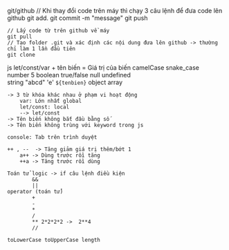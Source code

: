 git/github 
    // Khi thay đổi code trên máy thì chạy 3 câu lệnh để đưa code lên github 
    git add.
    git commit -m "message"
    git push 

    // Lấy code từ trên github về máy 
    git pull 
    // Tạo folder .git và xác định các nội dung đưa lên github -> thường chỉ làm 1 lần đầu tiên 
    git clone  
js
    let/const/var + tên biến    =      Giá trị của biến
                    camelCase                                      snake_case          
                                        number  5
                                        boolean true/false
                                        null 
                                        undefined  
                                        string "abcd" 'e'  `${tenbien}`
                                        object 
                                        array

    -> 3 từ khóa khác nhau ở phạm vi hoạt động 
        var: Lớn nhất global 
        let/const: local 
        --> let/const 
    -> Tên biến không bắt đầu bằng số 
    -> Tên biến không trùng với keyword trong js 
    
    console: Tab trên trình duyệt 
    
    ++ , --  -> Tăng giảm giá trị thêm/bớt 1 
        a++ -> Dùng trước rồi tăng 
        ++a -> Tăng trước rồi dùng 

    Toán tử logic -> if câu lệnh điều kiện 
            &&
            || 
    operator (toán tử)
            + 
            -
            * 
            /
            ** 2*2*2*2 ->  2**4
            //

    toLowerCase toUpperCase length 

